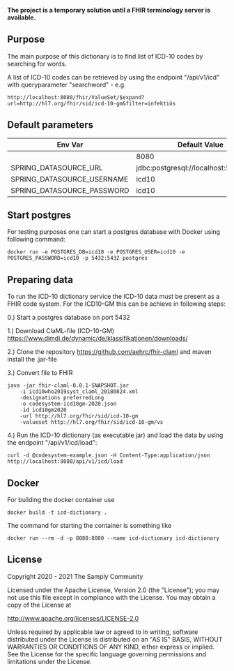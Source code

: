 **The project is a temporary solution until a FHIR terminology server is available.**

## Purpose
The main purpose of this dictionary is to find list of ICD-10 codes by searching for words.

A list of ICD-10 codes can be retrieved by using the endpoint "/api/v1/icd" with queryparameter "searchword" - e.g.
```
http://localhost:8080/fhir/ValueSet/$expand?url=http://hl7.org/fhir/sid/icd-10-gm&filter=infektiös
```

## Default parameters

| Env Var                    | Default Value                          |
|----------------------------|----------------------------------------|
|                            | 8080                                   |
| SPRING_DATASOURCE_URL      | jdbc:postgresql://localhost:5432/icd10 |
| SPRING_DATASOURCE_USERNAME | icd10                                  |
| SPRING_DATASOURCE_PASSWORD | icd10                                  |

## Start postgres

For testing purposes one can start a postgres database with Docker using following command:
```
docker run -e POSTGRES_DB=icd10 -e POSTGRES_USER=icd10 -e POSTGRES_PASSWORD=icd10 -p 5432:5432 postgres
```

## Preparing data

To run the ICD-10 dictionary service the ICD-10 data must be present as a FHIR code system. For the ICD10-GM this can be achieve in following steps:

0.) Start a postgres database on port 5432 

1.) Download ClaML-file (ICD-10-GM)
https://www.dimdi.de/dynamic/de/klassifikationen/downloads/

2.) Clone the repository https://github.com/aehrc/fhir-claml and maven install the .jar-file

3.) Convert file to FHIR
```
java -jar fhir-claml-0.0.1-SNAPSHOT.jar 
    -i icd10who2019syst_claml_20180824.xml 
    -designations preferredLong 
    -o codesystem-icd10gm-2020.json 
    -id icd10gm2020 
    -url http://hl7.org/fhir/sid/icd-10-gm 
    -valueset http://hl7.org/fhir/sid/icd-10-gm/vs
```

4.) Run the ICD-10 dictionary (as executable jar) and load the data by using the endpoint "/api/v1/icd/load":
```
curl -d @codesystem-example.json -H Content-Type:application/json http://localhost:8080/api/v1/icd/load
```

## Docker

For building the docker container use
```
docker build -t icd-dictionary .
```
The command for starting the container is something like
```
docker run --rm -d -p 8080:8080 --name icd-dictionary icd-dictionary
```

## License

Copyright 2020 - 2021 The Samply Community

Licensed under the Apache License, Version 2.0 (the "License"); you may not use this file except in compliance with the License. You may obtain a copy of the License at

http://www.apache.org/licenses/LICENSE-2.0

Unless required by applicable law or agreed to in writing, software distributed under the License is distributed on an "AS IS" BASIS, WITHOUT WARRANTIES OR CONDITIONS OF ANY KIND, either express or implied. See the License for the specific language governing permissions and limitations under the License.
